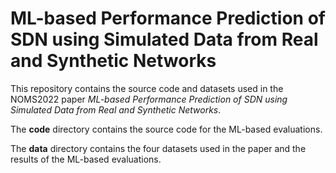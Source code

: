 # ML-based Performance Prediction of SDN using Simulated Data from Real and Synthetic Networks

This repository contains the source code and datasets used in the NOMS2022 paper *ML-based Performance Prediction of SDN using Simulated Data from Real and Synthetic Networks*.

The **code** directory contains the source code for the ML-based evaluations.

The **data** directory contains the four datasets used in the paper and the results of the ML-based evaluations.
